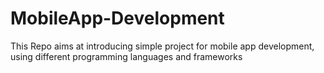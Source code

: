# MobileApp-Development
This Repo aims at introducing simple project for mobile app development, using different programming languages and frameworks

